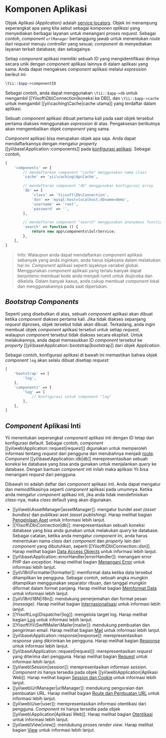 Komponen Aplikasi
=================

Objek Aplikasi _(Application)_ adalah [service locators](concept-service-locator.md). Objek ini menampung seperangkat
apa yang kita sebut sebagai *komponen aplikasi* yang menyediakan berbagai layanan untuk menangani proses _request_. Sebagai contoh,
_component_ `urlManager` bertanggung jawab untuk menentukan _route_ dari _request_ menuju _controller_ yang sesuai;
_component_ `db` menyediakan layanan terkait database; dan sebagainya.

Setiap _component_ aplikasi memiliki sebuah ID yang mengidentifikasi dirinya secara unik dengan _component_ aplikasi lainnya
di dalam aplikasi yang sama. Anda dapat mengakses _component_ aplikasi melalui _expression_ berikut ini:

```php
\Yii::$app->componentID
```

Sebagai contoh, anda dapat menggunakan `\Yii::$app->db` untuk mengambil [[Yiisoft\Db\Connection|koneksi ke DB]],
dan `\Yii::$app->cache` untuk mengambil [[yii\caching\Cache|cache utama]] yang terdaftar dalam aplikasi.

Sebuah _component_ aplikasi dibuat pertama kali pada saat objek tersebut pertama diakses menggunakan _expression_ di atas. Pengaksesan
berikutnya akan mengembalikan objek _component_ yang sama.

_Component_ aplikasi bisa merupakan objek apa saja. Anda dapat mendaftarkannya dengan mengatur
_property_ [[yii\base\Application::components]] pada [konfigurasi aplikasi](structure-applications.md#application-configurations).
Sebagai contoh,

```php
[
    'components' => [
        // mendaftarkan component "cache" menggunakan nama class
        'cache' => 'yii\caching\ApcCache',

        // mendaftaran component "db" menggunakan konfigurasi array
        'db' => [
            'class' => 'Yiisoft\Db\Connection',
            'dsn' => 'mysql:host=localhost;dbname=demo',
            'username' => 'root',
            'password' => '',
        ],

        // mendaftaran component "search" menggunakan anonymous function
        'search' => function () {
            return new app\components\SolrService;
        },
    ],
]
```

> Info: Walaupun anda dapat mendaftarkan _component_ aplikasi sebanyak yang anda inginkan, anda harus bijaksana dalam melakukan hal ini.
  _Component_ aplikasi seperti layaknya variabel global. Menggunakan _component_ aplikasi yang terlalu banyak dapat berpotensi
  membuat kode anda menjadi rumit untuk diujicoba dan dikelola. Dalam banyak kasus, anda cukup membuat _component_ lokal
  dan menggunakannya pada saat diperlukan.


## _Bootstrap Components_ <span id="bootstrapping-components"></span>

Seperti yang disebutkan di atas, sebuah _component_ aplikasi akan dibuat ketika _component_ diakses pertama kali.
Jika tidak diakses sepanjang _request_ diproses, objek tersebut tidak akan dibuat. Terkadang, anda ingin
membuat objek _component_ aplikasi tersebut untuk setiap _request_, walaupun _component_ tersebut tidak diakses secara eksplisit.
Untuk melakukannya, anda dapat memasukkan ID _component_ tersebut ke _property_ [[yii\base\Application::bootstrap|bootstrap]] dari objek _Application_.

Sebagai contoh, konfigurasi aplikasi di bawah ini memastikan bahwa objek _component_ `log` akan selalu dibuat disetiap _request_:

```php
[
    'bootstrap' => [
        'log',
    ],
    'components' => [
        'log' => [
            // Konfigurasi untuk component "log"
        ],
    ],
]
```


## _Component_ Aplikasi Inti <span id="core-application-components"></span>

Yii menentukan seperangkat _component_ aplikasi inti dengan ID tetap dan konfigurasi default. Sebagai contoh,
_component_ [[yii\web\Application::request|request]] digunakan untuk memperoleh informasi tentang
_request_ dari pengguna dan merubahnya menjadi [route](runtime-routing.md). _Component_ [[yii\base\Application::db|db]]
merepresentasikan sebuah koneksi ke database yang bisa anda gunakan untuk menjalankan _query_ ke database.
Dengan bantuan _component_ inti inilah maka aplikasi Yii bisa menangani _request_ dari pengguna.

Dibawah ini adalah daftar dari _component_ aplikasi inti. Anda dapat mengatur dan memodifikasinya
seperti _component_ aplikasi pada umumnya. Ketika anda mengatur _component_ aplikasi inti,
jika anda tidak mendefinisikan _class_-nya, maka _class_ default yang akan digunakan.

* [[yii\web\AssetManager|assetManager]]: mengatur bundel aset _(asset bundles)_ dan publikasi aset _(asset publishing)_.
  Harap melihat bagian [Pengelolaan Aset](structure-assets.md) untuk informasi lebih lanjut.
* [[Yiisoft\Db\Connection|db]]: merepresentasikan sebuah koneksi database yang bisa anda gunakan untuk melakukan _query_ ke database.
  Sebagai catatan, ketika anda mengatur _component_ ini, anda harus menentukan nama _class_ dari _component_ dan _property_ lain dari
  _component_ yang dibutuhkan, seperti [[Yiisoft\Db\Connection::dsn]].
  Harap melihat bagian [Data Access Objects](db-dao.md) untuk informasi lebih lanjut.
* [[yii\base\Application::errorHandler|errorHandler]]: menangani error PHP dan _exception_.
  Harap melihat bagian [Menangani Error](runtime-handling-errors.md) untuk informasi lebih lanjut.
* [[yii\i18n\Formatter|formatter]]: memformat data ketika data tersebut ditampilkan ke pengguna. Sebagai contoh, sebuah angka
  mungkin ditampilkan menggunakan separator ribuan, dan tanggal mungkin diformat dalam format panjang.
  Harap melihat bagian [Memformat Data](output-formatting.md) untuk informasi lebih lanjut.
* [[yii\i18n\I18N|i18n]]: mendukung penerjemahan dan format pesan _(message)_.
  Harap melihat bagian [Internasionalisasi](tutorial-i18n.md) untuk informasi lebih lanjut.
* [[Yiisoft\Log\Dispatcher|log]]: mengelola target log.
  Harap melihat bagian [Log](runtime-logging.md) untuk informasi lebih lanjut.
* [[Yiisoft\Yii\SwiftMailer\Mailer|mailer]]: mendukung pembuatan dan pengiriman email.
  Harap melihat bagian [Mail](tutorial-mailing.md) untuk informasi lebih lanjut.
* [[yii\base\Application::response|response]]: merepresentasikan _response_ yang dikirimkan ke pengguna.
  Harap melihat bagian [Response](runtime-responses.md) untuk informasi lebih lanjut.
* [[yii\base\Application::request|request]]: merepresentasikan _request_ yang diterima dari pengguna.
  Harap melihat bagian [Request](runtime-requests.md) untuk informasi lebih lanjut.
* [[yii\web\Session|session]]: merepresentasikan informasi _session_. _Component_ ini hanya tersedia pada
  objek [[yii\web\Application|Aplikasi Web]].
  Harap melihat bagian [Session dan Cookie](runtime-sessions-cookies.md) untuk informasi lebih lanjut.
* [[yii\web\UrlManager|urlManager]]: mendukung penguraian dan pembuatan URL.
  Harap melihat bagian [Route dan Pembuatan URL](runtime-routing.md) untuk informasi lebih lanjut.
* [[yii\web\User|user]]: merepresentasikan informasi otentikasi dari pengguna. _Component_ ini hanya tersedia pada
  objek [[yii\web\Application|Aplikasi Web]].
  Harap melihat bagian [Otentikasi](security-authentication.md) untuk informasi lebih lanjut.
* [[yii\web\View|view]]: mendukung proses _render view_.
  Harap melihat bagian [View](structure-views.md) untuk informasi lebih lanjut.
